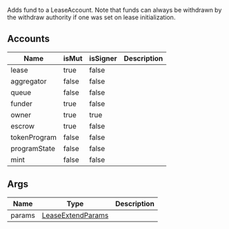 Adds fund to a LeaseAccount. Note that funds can always be withdrawn by the withdraw authority if one was set on lease initialization.

## Accounts

| Name         | isMut | isSigner | Description |
| ------------ | ----- | -------- | ----------- |
| lease        | true  | false    |             |
| aggregator   | false | false    |             |
| queue        | false | false    |             |
| funder       | true  | false    |             |
| owner        | true  | true     |             |
| escrow       | true  | false    |             |
| tokenProgram | false | false    |             |
| programState | false | false    |             |
| mint         | false | false    |             |

## Args

| Name   | Type                                                     | Description |
| ------ | -------------------------------------------------------- | ----------- |
| params | [LeaseExtendParams](/solana/idl/types/leaseextendparams) |             |
